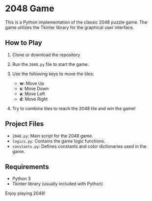 # 2048 Game

This is a Python implementation of the classic 2048 puzzle game. The game utilizes the Tkinter library for the graphical user interface.

## How to Play

1. Clone or download the repository
2. Run the `2048.py` file to start the game.
3. Use the following keys to move the tiles:
   - **w**: Move Up
   - **s**: Move Down
   - **a**: Move Left
   - **d**: Move Right

4. Try to combine tiles to reach the 2048 tile and win the game!

## Project Files

- `2048.py`: Main script for the 2048 game.
- `logics.py`: Contains the game logic functions.
- `constants.py`: Defines constants and color dictionaries used in the game.

## Requirements
- Python 3
- Tkinter library (usually included with Python)


Enjoy playing 2048!
